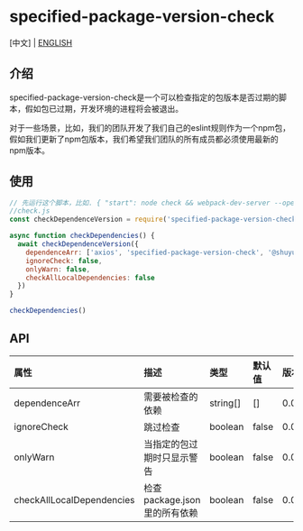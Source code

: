 # specified-package-version-check

[中文] | [ENGLISH](https://gitlab.shuyun.com/front-end-engineering1/enterprise-stores/shuyun-ep-team/specified-package-version-check/blob/master/readme.md)

## 介绍

specified-package-version-check是一个可以检查指定的包版本是否过期的脚本，假如包已过期，开发环境的进程将会被退出。  

对于一些场景，比如，我们的团队开发了我们自己的eslint规则作为一个npm包，假如我们更新了npm包版本，我们希望我们团队的所有成员都必须使用最新的npm版本。  

## 使用

```js
// 先运行这个脚本，比如. { "start": node check && webpack-dev-server --open --history-api-fallback -d --colors}
//check.js
const checkDependenceVersion = require('specified-package-version-check')

async function checkDependencies() {
  await checkDependenceVersion({
    dependenceArr: ['axios', 'specified-package-version-check', '@shuyun-ep-team/eslint-config'],
    ignoreCheck: false,
    onlyWarn: false,
    checkAllLocalDependencies: false
  })
}

checkDependencies()

```

## API

| 属性                      | 描述                          | 类型       | 默认值     | 版本       |
| :-----                    | :-----                       | :-----     | :-----    | :-----        |
| dependenceArr             | 需要被检查的依赖               | string[]  | []        | 0.0.1         |
| ignoreCheck               | 跳过检查                      | boolean   | false     | 0.0.1         |
| onlyWarn                  | 当指定的包过期时只显示警告      | boolean   | false     | 0.0.1         |
| checkAllLocalDependencies | 检查package.json里的所有依赖   | boolean   | false     | 0.0.1         |
